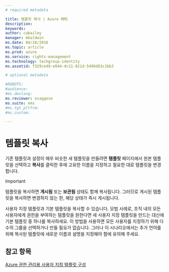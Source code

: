 ```yaml
---
# required metadata

title: 템플릿 복사 | Azure RMS
description:
keywords:
author: cabailey
manager: mbaldwin
ms.date: 04/28/2016
ms.topic: article
ms.prod: azure
ms.service: rights-management
ms.technology: techgroup-identity
ms.assetid: f329ce49-e044-4c11-821d-5496d83c1bb3

# optional metadata

#ROBOTS:
#audience:
#ms.devlang:
ms.reviewer: esaggese
ms.suite: ems
#ms.tgt_pltfrm:
#ms.custom:

---
```



# 템플릿 복사
기존 템플릿과 설정이 매우 비슷한 새 템플릿을 만들려면 **템플릿** 페이지에서 원본 템플릿을 선택하고 **복사**를 클릭한 후에 고유한 이름을 지정하고 필요한 대로 템플릿을 변경합니다.

> [!IMPORTANT]
> 템플릿을 복사하면 **게시됨** 또는 **보관됨** 상태도 함께 복사됩니다. 그러므로 게시된 템플릿을 복사하면 변경하지 않는 한, 해당 상태가 즉시 게시됩니다.

사용자 지정 템플릿과 기본 템플릿을 복사할 수 있습니다. 모범 사례로, 조직 내의 모든 사용자에게 권한을 부여하는 템플릿을 원한다면 새 사용자 지정 템플릿을 만드는 대신에 기본 템플릿 중 하나를 복사하세요. 이 방법을 사용하면 모든 사용자를 지정하기 위해 다수의 그룹을 선택하거나 만들 필요가 없습니다. 그러나 이 시나리오에서는 추가 언어를 위해 복사된 템플릿에 새로운 이름과 설명을 지정해야 함에 유의해 주세요.



## 참고 항목
[Azure 권한 관리용 사용자 지정 템플릿 구성](configure-custom-templates.md)

<!--HONumber=Apr16_HO3-->


